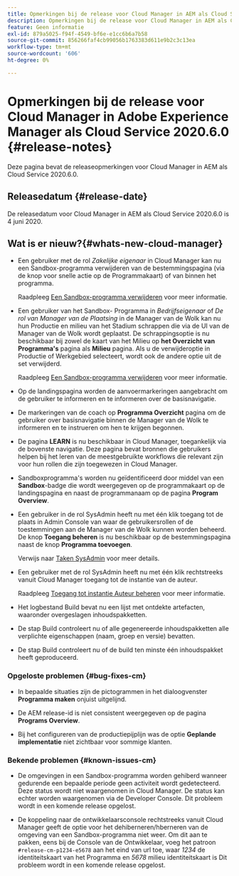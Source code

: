 ```yaml
---
title: Opmerkingen bij de release voor Cloud Manager in AEM als Cloud Service Release 2020.6.0
description: Opmerkingen bij de release voor Cloud Manager in AEM als Cloud Service Release 2020.6.0
feature: Geen informatie
exl-id: 879a5025-f94f-4549-bf6e-e1cc6b6a7b58
source-git-commit: 856266faf4cb99056b1763383d611e9b2c3c13ea
workflow-type: tm+mt
source-wordcount: '606'
ht-degree: 0%

---
```


# Opmerkingen bij de release voor Cloud Manager in Adobe Experience Manager als Cloud Service 2020.6.0 {#release-notes}

Deze pagina bevat de releaseopmerkingen voor Cloud Manager in AEM als Cloud Service 2020.6.0.

## Releasedatum {#release-date}

De releasedatum voor Cloud Manager in AEM als Cloud Service 2020.6.0 is 4 juni 2020.

## Wat is er nieuw?{#whats-new-cloud-manager}

* Een gebruiker met de rol *Zakelijke eigenaar* in Cloud Manager kan nu een Sandbox-programma verwijderen van de bestemmingspagina (via de knop voor snelle actie op de Programmakaart) of van binnen het programma.

   Raadpleeg [Een Sandbox-programma verwijderen](https://experienceleague.adobe.com/docs/experience-manager-cloud-service/onboarding/getting-access/cloud-service-programs/creating-a-program.html) voor meer informatie.

* Een gebruiker van het Sandbox- Programma in *Bedrijfseigenaar* of *De rol van Manager van de Plaatsing* in de Manager van de Wolk kan nu hun Productie en milieu van het Stadium schrappen die via de UI van de Manager van de Wolk wordt geplaatst. De schrappingsoptie is nu beschikbaar bij zowel de kaart van het Milieu op **het Overzicht van Programma&#39;s** pagina als **Milieu** pagina. Als u de verwijderoptie in Productie of Werkgebied selecteert, wordt ook de andere optie uit de set verwijderd.

   Raadpleeg [Een Sandbox-programma verwijderen](https://experienceleague.adobe.com/docs/experience-manager-cloud-service/onboarding/getting-access/cloud-service-programs/creating-a-program.html) voor meer informatie.

* Op de landingspagina worden de aanvoermarkeringen aangebracht om de gebruiker te informeren en te informeren over de basisnavigatie.

* De markeringen van de coach op **Programma Overzicht** pagina om de gebruiker over basisnavigatie binnen de Manager van de Wolk te informeren en te instrueren om hen te krijgen begonnen.

* De pagina **LEARN** is nu beschikbaar in Cloud Manager, toegankelijk via de bovenste navigatie. Deze pagina bevat bronnen die gebruikers helpen bij het leren van de meestgebruikte workflows die relevant zijn voor hun rollen die zijn toegewezen in Cloud Manager.

* Sandboxprogramma&#39;s worden nu geïdentificeerd door middel van een **Sandbox**-badge die wordt weergegeven op de programmakaart op de landingspagina en naast de programmanaam op de pagina **Program Overview**.

* Een gebruiker in de rol SysAdmin heeft nu met één klik toegang tot de plaats in Admin Console van waar de gebruikersrollen of de toestemmingen aan de Manager van de Wolk kunnen worden beheerd. De knop **Toegang beheren** is nu beschikbaar op de bestemmingspagina naast de knop **Programma toevoegen**.

   Verwijs naar [Taken SysAdmin](https://experienceleague.adobe.com/docs/experience-manager-cloud-service/onboarding/getting-access/navigation.html#sysadmin-tasks) voor meer details.

* Een gebruiker met de rol SysAdmin heeft nu met één klik rechtstreeks vanuit Cloud Manager toegang tot de instantie van de auteur.

   Raadpleeg [Toegang tot instantie Auteur beheren](https://experienceleague.adobe.com/docs/experience-manager-cloud-service/onboarding/getting-access/navigation.html#manage-access-aem) voor meer informatie.

* Het logbestand Build bevat nu een lijst met ontdekte artefacten, waaronder overgeslagen inhoudspakketten.

* De stap Build controleert nu of alle gegenereerde inhoudspakketten alle verplichte eigenschappen (naam, groep en versie) bevatten.

* De stap Build controleert nu of de build ten minste één inhoudspakket heeft geproduceerd.

### Opgeloste problemen {#bug-fixes-cm}

* In bepaalde situaties zijn de pictogrammen in het dialoogvenster **Programma maken** onjuist uitgelijnd.

* De AEM release-id is niet consistent weergegeven op de pagina **Programs Overview**.

* Bij het configureren van de productiepijplijn was de optie **Geplande implementatie** niet zichtbaar voor sommige klanten.

### Bekende problemen {#known-issues-cm}

* De omgevingen in een Sandbox-programma worden gehiberd wanneer gedurende een bepaalde periode geen activiteit wordt gedetecteerd. Deze status wordt niet waargenomen in Cloud Manager. De status kan echter worden waargenomen via de Developer Console. Dit probleem wordt in een komende release opgelost.

* De koppeling naar de ontwikkelaarsconsole rechtstreeks vanuit Cloud Manager geeft de optie voor het dehiberneren/hberneren van de omgeving van een Sandbox-programma niet weer. Om dit aan te pakken, eens bij de Console van de Ontwikkelaar, voeg het patroon `#release-cm-p1234-e5678` aan het eind van url toe, waar *1234* de identiteitskaart van het Programma en *5678* milieu identiteitskaart is Dit probleem wordt in een komende release opgelost.
